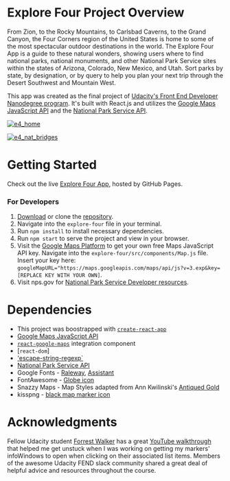 # Explore Four Project Overview

From Zion, to the Rocky Mountains, to Carlsbad Caverns, to the Grand Canyon, the Four Corners region of the United States is home to some of the most spectacular outdoor destinations in the world. The Explore Four App is a guide to these natural wonders, showing users where to find national parks, national monuments, and other National Park Service sites within the states of Arizona, Colorado, New Mexico, and Utah. Sort parks by state, by designation, or by query to help you plan your next trip through the Desert Southwest and Mountain West.

This app was created as the final project of [Udacity's Front End Developer Nanodegree program](https://www.udacity.com/course/front-end-web-developer-nanodegree--nd001). It's built with React.js and utilizes the [Google Maps JavaScript API](https://developers.google.com/maps/documentation/javascript/tutorial) and the [National Park Service API](https://www.nps.gov/subjects/developer/index.htm). 

<a href="https://mattdahlseid.github.io/explore-four/" target=”_blank”><img src="https://preview.ibb.co/cXRdEU/e4_home.png" alt="e4_home" border="0"></a>

<a href="https://mattdahlseid.github.io/explore-four/" target=”_blank”><img src="https://preview.ibb.co/h4VDEU/e4_nat_bridges.png" alt="e4_nat_bridges" border="0"></a>

# Getting Started

Check out the live [Explore Four App](https://mattdahlseid.github.io/explore-four/), hosted by GitHub Pages.

### For Developers

1. [Download](x-github-client://openRepo/https://github.com/mattdahlseid/explore-four) or clone the [repository](https://github.com/mattdahlseid/explore-four).
2. Navigate into the `explore-four` file in your terminal.
3. Run `npm install` to install necessary dependencies.
4. Run `npm start` to serve the project and view in your browser.
5. Visit the [Google Maps Platform](https://cloud.google.com/maps-platform/) to get your own free Maps JavaScript API key. 
Navigate into the `explore-four/src/components/Map.js` file. 
Insert your key here: `googleMapURL="https://maps.googleapis.com/maps/api/js?v=3.exp&key=[REPLACE KEY WITH YOUR OWN]`.
6. Visit nps.gov for [National Park Service Developer resources](https://www.nps.gov/subjects/developer/index.htm).

# Dependencies

* This project was boostrapped with [`create-react-app`](https://github.com/facebookincubator/create-react-app)
* [Google Maps JavaScript API](https://developers.google.com/maps/documentation/javascript/tutorial)
* [`react-google-maps`](https://github.com/tomchentw/react-google-maps) integration component
* [`react-dom`]
* ['escape-string-regexp`](https://github.com/sindresorhus/escape-string-regexp)
* [National Park Service API](https://www.nps.gov/subjects/developer/index.htm)
* Google Fonts - [Raleway](https://fonts.google.com/specimen/Raleway?selection.family=Raleway), [Assistant](https://fonts.google.com/specimen/Assistant)
* FontAwesome - [Globe icon](https://fontawesome.com/icons/globe?style=solid)
* Snazzy Maps - Map Styles adapted from Ann Kwilinski's [Antiqued Gold](https://snazzymaps.com/style/12903/antiqued-gold)
* kisspng - [black map marker icon](https://www.kisspng.com/png-google-maps-computer-icons-symbol-map-marker-967954/)

# Acknowledgments

Fellow Udacity student [Forrest Walker](https://github.com/forrestw92) has a great [YouTube walkthrough](https://www.youtube.com/watch?v=ktc8Gp9jD1k&list=PL4rQq4MQP1crXuPtruu_eijgOUUXhcUCP) that helped me get unstuck when I was working on getting my markers' infoWindows to open when clicking on their associated list items.
Members of the awesome Udacity FEND slack community shared a great deal of helpful advice and resources throughout the course.

